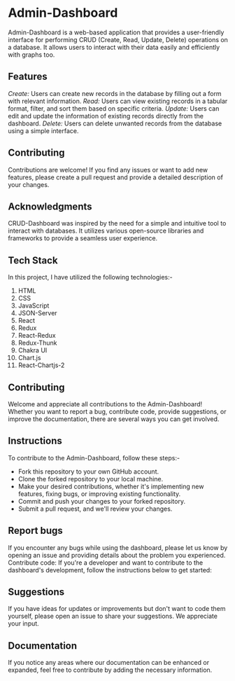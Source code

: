 # Admin-Dashboard

Admin-Dashboard is a web-based application that provides a user-friendly interface for performing CRUD (Create, Read, Update, Delete) operations on a database. It allows users to interact with their data easily and efficiently with graphs too.

## Features
_Create:_ Users can create new records in the database by filling out a form with relevant information.
_Read:_ Users can view existing records in a tabular format, filter, and sort them based on specific criteria.
_Update:_ Users can edit and update the information of existing records directly from the dashboard.
_Delete:_ Users can delete unwanted records from the database using a simple interface.

## Contributing
Contributions are welcome! If you find any issues or want to add new features, please create a pull request and provide a detailed description of your changes.

## Acknowledgments
CRUD-Dashboard was inspired by the need for a simple and intuitive tool to interact with databases. It utilizes various open-source libraries and frameworks to provide a seamless user experience.

## Tech Stack
In this project, I have utilized the following technologies:-

1. HTML
2. CSS
3. JavaScript
4. JSON-Server
5. React
6. Redux
7. React-Redux
8. Redux-Thunk
9. Chakra UI
10. Chart.js
11. React-Chartjs-2
   
## Contributing
Welcome and appreciate all contributions to the Admin-Dashboard! Whether you want to report a bug, contribute code, provide suggestions, or improve the documentation, there are several ways you can get involved.

## Instructions
To contribute to the Admin-Dashboard, follow these steps:-

- Fork this repository to your own GitHub account.
- Clone the forked repository to your local machine.
- Make your desired contributions, whether it's implementing new features, fixing bugs, or improving existing functionality.
- Commit and push your changes to your forked repository.
- Submit a pull request, and we'll review your changes.


## Report bugs
If you encounter any bugs while using the dashboard, please let us know by opening an issue and providing details about the problem you experienced.
Contribute code: If you're a developer and want to contribute to the dashboard's development, follow the instructions below to get started:

## Suggestions
If you have ideas for updates or improvements but don't want to code them yourself, please open an issue to share your suggestions. We appreciate your input.

## Documentation
If you notice any areas where our documentation can be enhanced or expanded, feel free to contribute by adding the necessary information.

